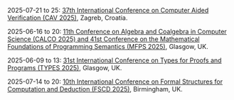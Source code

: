 2025-07-21 to 25: [37th International Conference on Computer Aided Verification (CAV 2025)](https://conferences.i-cav.org/2025/), Zagreb, Croatia.

2025-06-16 to 20: [11th Conference on Algebra and Coalgebra in Computer Science (CALCO 2025) and 41st Conference on the Mathematical Foundations of Programming Semantics (MFPS 2025)](https://coalg.org/calco-mfps-2025/), Glasgow, UK.

2025-06-09 to 13: [31st International Conference on Types for Proofs and Programs (TYPES 2025)](https://msp.cis.strath.ac.uk/types2025/), Glasgow, UK.

2025-07-14 to 20: [10th International Conference on Formal Structures for Computation and Deduction (FSCD 2025)](https://fscd2025.github.io/), Birmingham, UK.

